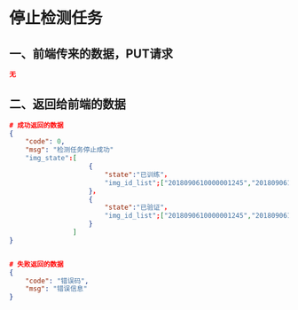 # 停止检测任务

[url]: 192.168.186.128:8000/inspection/boards/detectiontask/2018080710000000031	"最后的数字是d_task_id"



## 一、前端传来的数据，PUT请求

```json
无
```



## 二、返回给前端的数据

```json
# 成功返回的数据
{
    "code": 0,
    "msg": "检测任务停止成功"
    "img_state":[
                    {
                        "state":"已训练"，
                        "img_id_list";["2018090610000001245","2018090610000001245"]
                    }，
                    {
                        "state":"已验证"，
                        "img_id_list";["2018090610000001245","2018090610000001245"]
                    }
    			]
}


# 失败返回的数据
{
    "code": "错误码",
    "msg": "错误信息"
}

```

